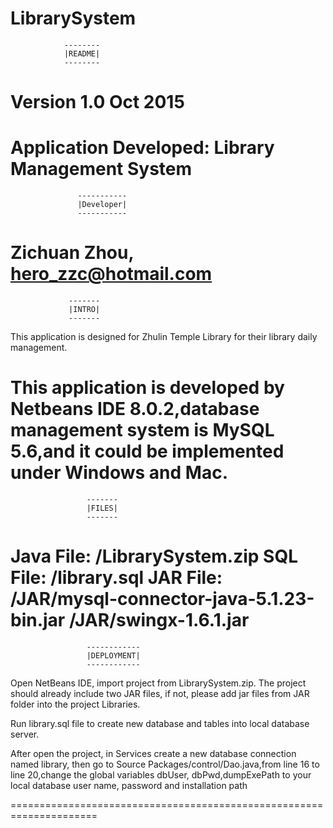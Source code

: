 # LibrarySystem
				--------	
				|README|
				--------	
Version 1.0 Oct 2015
=====================================================================

Application Developed: Library Management System
=====================================================================
			       -----------	
			       |Developer|
			       -----------
Zichuan Zhou, hero_zzc@hotmail.com
=====================================================================
			 	 -------	
				 |INTRO|
				 -------
This application is designed for Zhulin Temple Library for their
library daily management.

This application is developed by Netbeans IDE 8.0.2,database management 
system is MySQL 5.6,and it could be implemented under Windows and Mac.
=====================================================================
			         -------	
			         |FILES|
			         -------
Java File:      	/LibrarySystem.zip
SQL File:   		/library.sql
JAR File:        	/JAR/mysql-connector-java-5.1.23-bin.jar
			/JAR/swingx-1.6.1.jar
=====================================================================
			         ------------	
			         |DEPLOYMENT|
			         ------------

Open NetBeans IDE, import project from LibrarySystem.zip.
The project should already include two JAR files,
if not, please add jar files from JAR folder into the project Libraries.

Run library.sql file to create new database and tables into local database
server.

After open the project, in Services create a new database connection named
library, then go to Source Packages/control/Dao.java,from line 16 to line 
20,change the global variables dbUser, dbPwd,dumpExePath to your local 
database user name, password and installation path

=====================================================================
